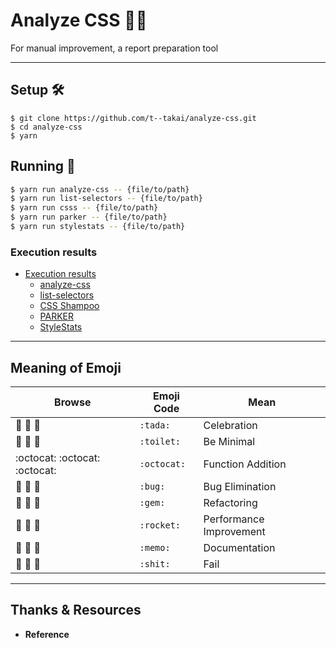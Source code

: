 # Analyze CSS 🔎📄
For manual improvement, a report preparation tool

***

## Setup 🛠

```
$ git clone https://github.com/t--takai/analyze-css.git
$ cd analyze-css
$ yarn
```

## Running 🚀

```bash
$ yarn run analyze-css -- {file/to/path}
$ yarn run list-selectors -- {file/to/path}
$ yarn run csss -- {file/to/path}
$ yarn run parker -- {file/to/path}
$ yarn run stylestats -- {file/to/path}
```

### Execution results

- [Execution results](/blob/master/test_result.md)
  - [analyze-css](/blob/master/test_result.md#analyze-css)
  - [list-selectors](/blob/master/test_result.md#list-selectors)
  - [CSS Shampoo](/blob/master/test_result.md#css-shampoo)
  - [PARKER](/blob/master/test_result.md#parker)
  - [StyleStats](/blob/master/test_result.md#stylestats)

***

## Meaning of Emoji

| Browse                        | Emoji Code  | Mean                    |
| ----------------------------- | ----------- | ----------------------- |
| :tada: :tada: :tada:          | `:tada:`    | Celebration             |
| :toilet: :toilet: :toilet:    | `:toilet:`  | Be Minimal              |
| :octocat: :octocat: :octocat: | `:octocat:` | Function Addition       |
| :bug: :bug: :bug:             | `:bug:`     | Bug Elimination         |
| :gem: :gem: :gem:             | `:gem:`     | Refactoring             |
| :rocket: :rocket: :rocket:    | `:rocket:`  | Performance Improvement |
| :memo: :memo: :memo:          | `:memo:`    | Documentation           |
| :shit: :shit: :shit:          | `:shit:`    | Fail                    |

***

## Thanks & Resources

* **Reference**
